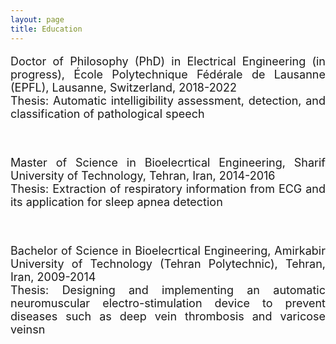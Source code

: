 ```yaml
---
layout: page
title: Education
---
```



<font size="4">
<p align="justify">
<i class="fas fa-university"></i> Doctor of Philosophy (PhD) in Electrical Engineering (in progress), École Polytechnique Fédérale de Lausanne (EPFL), Lausanne, Switzerland, 2018-2022
<br />
<i class="fas fa-book-open"></i> Thesis: Automatic intelligibility assessment, detection, and classification of pathological speech
</p>

<!-- <a class="btn btn-outline-success"><i class="fas fa-book-open" aria-hidden="true"></i>&nbsp;{{- tag -}}&nbsp; ThesisR</a> -->

<br />

<p align="justify">
<i class="fas fa-university"></i> Master of Science in Bioelecrtical Engineering, Sharif University of Technology, Tehran, Iran, 2014-2016
<br />
<i class="fas fa-book-open"></i> Thesis: Extraction of respiratory information from ECG and its application for sleep apnea detection
</p>
   
<br />

<p align="justify">
<i class="fas fa-university"></i> Bachelor of Science in Bioelecrtical Engineering, Amirkabir University of Technology (Tehran Polytechnic), Tehran, Iran, 2009-2014
<br />   
<i class="fas fa-book-open"></i> Thesis: Designing and implementing an automatic neuromuscular electro-stimulation device to prevent diseases such as deep vein thrombosis and varicose veinsn
</p>

</font>
